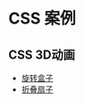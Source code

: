 # CSS 案例

## CSS 3D动画

- [旋转盒子](https://lidengkedev.github.io/css/page/cube3d.html)
- [折叠扇子](https://lidengkedev.github.io/css/page/fan3d.html)

